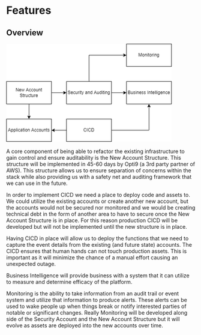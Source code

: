# Features

## Overview

![Feature Dependencies](/diagrams/Architecture%20Overview-Feature%20Dependencies.png)

A core component of being able to refactor the existing infrastructure to gain control and ensure auditability is the New Account Structure.  This structure will be implemented in 45-60 days by Opti9 (a 3rd party partner of AWS).  This structure allows us to ensure separation of concerns within the stack while also providing us with a safety net and auditing framework that we can use in the future.

In order to implement CICD we need a place to deploy code and assets to.  We could utilize the existing accounts or create another new account, but the accounts would not be secured nor monitored and we would be creating technical debt in the form of another area to have to secure once the New Account Structure is in place.  For this reason production CICD will be developed but will not be implemented until the new structure is in place.

Having CICD in place will allow us to deploy the functions that we need to capture the event details from the existing (and future state) accounts.  The CICD ensures that human hands can not touch production assets.  This is important as it will minimize the chance of a manual effort causing an unexpected outage.

Business Intelligence will provide business with a system that it can utilize to measure and determine efficacy of the platform.

Monitoring is the ability to take information from an audit trail or event system and utilize that information to produce alerts.  These alerts can be used to wake people up when things break or notify interested parties of notable or significant changes.  Really Monitoring will be developed along side of the Security Account and the New Account Structure but it will evolve as assets are deployed into the new accounts over time.
